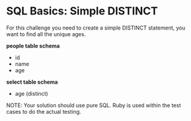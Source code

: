 # SQL Basics: Simple DISTINCT

For this challenge you need to create a simple DISTINCT statement, you want to find all the unique ages.

**people table schema**

* id
* name
* age

**select table schema**

* age (distinct)

NOTE: Your solution should use pure SQL. Ruby is used within the test cases to do the actual testing.
